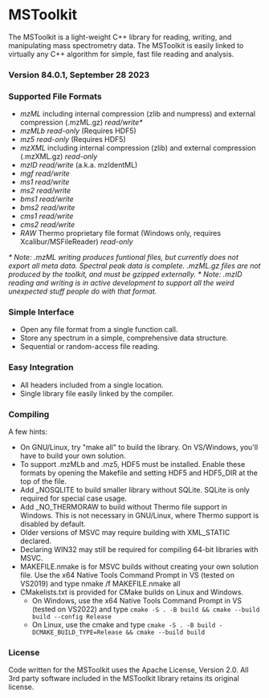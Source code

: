 # MSToolkit

The MSToolkit is a light-weight C++ library for reading, writing, and manipulating mass spectrometry data. The MSToolkit is easily linked to virtually any C++ algorithm for simple, fast file reading and analysis.

### Version 84.0.1, September 28 2023

### Supported File Formats
  * *mzML* including internal compression (zlib and numpress) and external compression (.mzML.gz) _read/write\*_
  * *mzMLb* _read-only_ (Requires HDF5)
  * *mz5* _read-only_ (Requires HDF5)
  * *mzXML* including internal compression (zlib) and external compression (.mzXML.gz) _read-only_
  * *mzID* _read/write_ (a.k.a. mzIdentML)
  * *mgf* _read/write_
  * *ms1* _read/write_
  * *ms2* _read/write_
  * *bms1* _read/write_
  * *bms2* _read/write_
  * *cms1* _read/write_
  * *cms2* _read/write_
  * *RAW* Thermo proprietary file format (Windows only, requires Xcalibur/MSFileReader) _read-only_
  
  _\* Note: .mzML writing produces funtional files, but currently does not export all meta data. Spectral peak data is complete. .mzML.gz files
  are not produced by the toolkit, and must be gzipped externally._
  _\* Note: .mzID reading and writing is in active development to support all the weird unexpected stuff people do with that format._


### Simple Interface
  * Open any file format from a single function call.
  * Store any spectrum in a simple, comprehensive data structure.
  * Sequential or random-access file reading.


### Easy Integration
  * All headers included from a single location.
  * Single library file easily linked by the compiler.

### Compiling
A few hints:
 * On GNU/Linux, try "make all" to build the library. On VS/Windows, you'll have to build your own solution.
 * To support .mzMLb and .mz5, HDF5 must be installed. Enable these formats by opening the Makefile and setting HDF5 and HDF5_DIR at the top of the file.
 * Add _NOSQLITE to build smaller library without SQLite. SQLite is only required for special case usage.
 * Add _NO_THERMORAW to build without Thermo file support in Windows. This is not necessary in GNU/Linux, where Thermo support is disabled by default.
 * Older versions of MSVC may require building with XML_STATIC declared.
 * Declaring WIN32 may still be required for compiling 64-bit libraries with MSVC.
 * MAKEFILE.nmake is for MSVC builds without creating your own solution file. Use the x64 Native Tools Command Prompt in VS (tested on VS2019) and type nmake /f MAKEFILE.nmake all
 * CMakelists.txt is provided for CMake builds on Linux and Windows.
	* On Windows, use the x64 Native Tools Command Prompt in VS (tested on VS2022) and type `cmake -S . -B build && cmake --build build --config Release`
	* On Linux, use the cmake and type `cmake -S . -B build -DCMAKE_BUILD_TYPE=Release && cmake --build build`
### License
Code written for the MSToolkit uses the Apache License, Version 2.0. All 3rd party software included in the MSToolkit library retains its original license.
